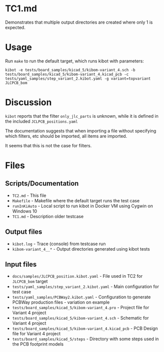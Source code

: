 # TC1.md

Demonstrates that multiple output directories are created where only 1 is expected.

# Usage

Run `make` to run the default target, which runs kibot with parameters:


```
kibot -e tests/board_samples/kicad_5/kibom-variant_4.sch -b tests/board_samples/kicad_5/kibom-variant_4.kicad_pcb -c tests/yaml_samples/step_variant_2.kibot.yaml -g variant=topvariant JLCPCB_bom

```


# Discussion

`kibot` reports that the filter `only_jlc_parts` is unknown, while it is defined in the included `JCLPCB_positions.yaml`

The documentation suggests that when importing a file without specifying which filters, etc should be imported, all items are imported.

It seems that this is not the case for filters.


# Files

## Scripts/Documentation

- `TC2.md` - This file
- `Makefile` - Makefile where the default target runs the test case
- `runInKiAuto` - Local script to run kibot in Docker VM using Cygwin on Windows 10
- `TC1.md` - Description older testcase

## Output files

- `kibot.log` - Trace (console) from testcase run
- `kibom-variant_4__*` - Output directories generated using kibot tests

## Input files
- `docs/samples/JLCPCB_position.kibot.yaml` - File used in TC2 for `JLCPCB_bom` target
- `tests/yaml_samples/step_variant_2.kibot.yaml` - Main configuration for test case
- `tests/yaml_samples/PCBWay2.kibot.yaml` - Configuration to generate PCBWay production files - variation on example
- `tests/board_samples/kicad_5/kibom-variant_4.pro` - Project file for Variant 4 project
- `tests/board_samples/kicad_5/kibom-variant_4.sch` - Schematic for Variant 4 project
- `tests/board_samples/kicad_5/kibom-variant_4.kicad_pcb` - PCB Design file for Variant 4 project
- `tests/board_samples/kicad_5/steps` - Directory with some steps used in the PCB footprint models
